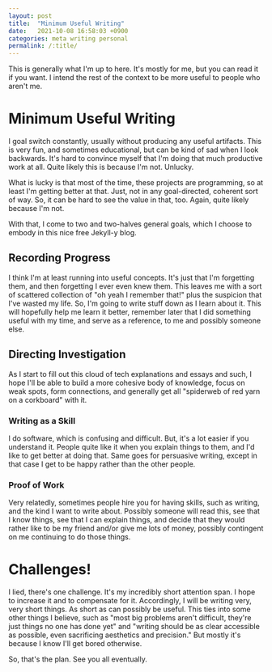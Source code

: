 ```yaml
---
layout: post
title:  "Minimum Useful Writing"
date:   2021-10-08 16:58:03 +0900
categories: meta writing personal
permalink: /:title/
---
```


This is generally what I'm up to here. It's mostly for me, but you can read it if you want. I intend the rest of the context to be more useful to people who aren't me.

# Minimum Useful Writing
I goal switch constantly, usually without producing any useful artifacts. This is very fun, and sometimes educational, but can be kind of sad when I look backwards. It's hard to convince myself that I'm doing that much productive work at all. Quite likely this is because I'm not. Unlucky.

What is lucky is that most of the time, these projects are programming, so at least I'm getting better at that. Just, not in any goal-directed, coherent sort of way. So, it can be hard to see the value in that, too. Again, quite likely because I'm not. 

With that, I come to two and two-halves general goals, which I choose to embody in this nice free Jekyll-y blog.

## Recording Progress
I think I'm at least running into useful concepts. It's just that I'm forgetting them, and then forgetting I ever even knew them. This leaves me with a sort of scattered collection of "oh yeah I remember that!" plus the suspicion that I've wasted my life. So, I'm going to write stuff down as I learn about it. This will hopefully help me learn it better, remember later that I did something useful with my time, and serve as a reference, to me and possibly someone else.

## Directing Investigation
As I start to fill out this cloud of tech explanations and essays and such, I hope I'll be able to build a more cohesive body of knowledge, focus on weak spots, form connections, and generally get all "spiderweb of red yarn on a corkboard" with it.

### Writing as a Skill
I do software, which is confusing and difficult. But, it's a lot easier if you understand it. People quite like it when you explain things to them, and I'd like to get better at doing that. Same goes for persuasive writing, except in that case I get to be happy rather than the other people.

### Proof of Work
Very relatedly, sometimes people hire you for having skills, such as writing, and the kind I want to write about. Possibly someone will read this, see that I know things, see that I can explain things, and decide that they would rather like to be my friend and/or give me lots of money, possibly contingent on me continuing to do those things.

# Challenges!
I lied, there's one challenge. It's my incredibly short attention span. I hope to increase it and to compensate for it. Accordingly, I will be writing very, very short things. As short as can possibly be useful. This ties into some other things I believe, such as "most big problems aren't difficult, they're just things no one has done yet" and "writing should be as clear accessible as possible, even sacrificing aesthetics and precision." But mostly it's because I know I'll get bored otherwise.

So, that's the plan. See you all eventually.

